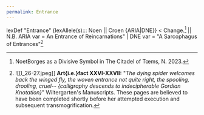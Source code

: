 ```yaml
---
permalink: Entrance
---
```

lexDef "Entrance" {lexAllele(s)::: Noen || Croen {ARIA|DNE}} < Change.[^EntranceNoen] || N.B. ARIA var = An Entrance of Reincarnations" | DNE var = "A Sarcophagus of Entrances"[^ent]

[^EntranceNoen]: NoetBorges as a Divisive Symbol in The Citadel of Tœms, N. 2023.
[^ent]: ![[I_26-27.jpeg]] **Art{i.e.}fact XXVI-XXVII:** "*The dying spider welcomes back the winged fly, the woven entrance not quite right, the spooling, drooling, cruel-- {calligraphy descends to indecipherable Gordian Knotation}*" Wiltergarten's Manuscripts. These pages are believed to have been completed shortly before her attempted execution and subsequent transmogrification. 
